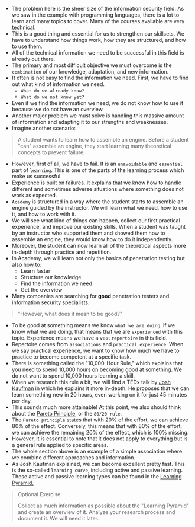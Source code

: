 - The problem here is the sheer size of the information security field. As we saw in the example with programming languages, there is a lot to learn and many topics to cover. Many of the courses available are very technical. 
- This is a good thing and essential for us to strengthen our skillsets. We have to understand how things work, how they are structured, and how to use them. 
- All of the technical information we need to be successful in this field is already out there.
- The primary and most difficult objective we must overcome is the `combination` of our knowledge, adaptation, and new information.
- It often is not easy to find the information we need. First, we have to find out what kind of information we need.
	- `What do we already know?`
	- `What do we not know yet?`
- Even if we find the information we need, we do not know how to use it because we do not have an overview.
- Another major problem we must solve is handling this massive amount of information and adapting it to our strengths and weaknesses.
- Imagine another scenario:

> A student wants to learn how to assemble an engine. Before a student "can" assemble an engine, they start learning many theoretical concepts to prevent failure.


- However, first of all, we have to fail. It is an `unavoidable` and `essential` part of `learning`. This is one of the parts of the learning process which make us successful. 
- Experience is built on failures. It explains that we know how to handle different and sometimes adverse situations where something does not work as expected.
- `Academy` is structured in a way where the student starts to assemble an engine guided by the instructor. We will learn what we need, how to use it, and how to work with it. 
- We will see what kind of things can happen, collect our first practical experience, and improve our existing skills. When a student was taught by an instructor who supported them and showed them how to assemble an engine, they would know how to do it independently. 
- Moreover, the student can now learn all of the theoretical aspects more in-depth through practice and repetition.
- In Academy, we will learn not only the basics of penetration testing but also how to:
	- Learn faster
	- Structure our knowledge
	- Find the information we need
	- Get the overview
- Many companies are searching for **good** penetration testers and information security specialists.

> "However, what does it mean to be good?"

- To be good at something means we know `what we are doing`. If we know what we are doing, that means that we are `experienced` with this topic. Experience means we have a vast `repertoire` in this field. 
- Repertoire comes from `associations` and `practical experience`. When we say practical experience, we want to know how much we have to practice to become competent at a specific task.
- There is something called the "10,000-Hour Rule," which explains that you need to spend 10,000 hours on becoming good at something. We do not want to spend 10,000 hours learning a skill.
- When we research this rule a bit, we will find a TEDx talk by [Josh Kaufman](https://ideas.ted.com/dont-have-10000-hours-to-learn-something-new-thats-fine-all-you-need-is-20-hours/) in which he explains it more in-depth. He proposes that we can learn something new in 20 hours, even working on it for just 45 minutes per day. 
- This sounds much more attainable! At this point, we also should think about the [Pareto Principle](https://en.wikipedia.org/wiki/Pareto_principle), or the `80/20 rule`.
- The `Pareto principle` states that with 20% of the effort, we can achieve 80% of the effect. Conversely, this means that with 80% of the effort, we can achieve the remaining 20% of the effect, which is 100% missing. 
- However, it is essential to note that it does not apply to everything but is a general rule applied to specific areas.
- The whole section above is an example of a simple association where we combine different approaches and information.
- As Josh Kaufman explained, we can become excellent pretty fast. This is the so-called `learning curve`, including active and passive learning. These active and passive learning types can be found in the [Learning Pyramid.](https://en.wikipedia.org/wiki/Learning_pyramid)

> Optional Exercise:
> 
> Collect as much information as possible about the "Learning Pyramid" and create an overview of it. Analyze your research process and document it. We will need it later.